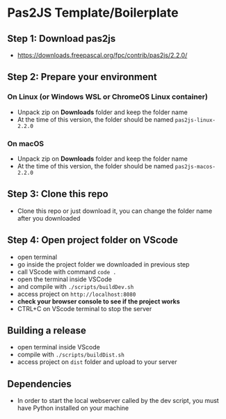 # Pas2JS Template/Boilerplate

## Step 1: Download pas2js
- https://downloads.freepascal.org/fpc/contrib/pas2js/2.2.0/

## Step 2: Prepare your environment

### On Linux (or Windows WSL or ChromeOS Linux container)
- Unpack zip on __Downloads__ folder and keep the folder name
- At the time of this version, the folder should be named ```pas2js-linux-2.2.0```

### On macOS
- Unpack zip on __Downloads__ folder and keep the folder name
- At the time of this version, the folder should be named ```pas2js-macos-2.2.0```

## Step 3: Clone this repo
- Clone this repo or just download it, you can change the folder name after you downloaded

## Step 4: Open project folder on VScode
- open terminal
- go inside the project folder we downloaded in previous step
- call VScode with command ```code .```
- open the terminal inside VSCode
- and compile with ```./scripts/buildDev.sh```
- access project on ```http://localhost:8080```
- __check your browser console to see if the project works__
- CTRL+C on VScode terminal to stop the server

## Building a release
- open terminal inside VScode
- compile with ```./scripts/buildDist.sh```
- access project on ```dist``` folder and upload to your server

## Dependencies
- In order to start the local webserver called by the dev script, you must have Python installed on your machine
